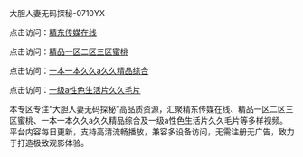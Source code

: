 大胆人妻无码探秘-0710YX

点击访问：<a href="https://heiliaoxwd5i8.pages.dev">精东传媒在线</a>

点击访问：<a href="https://heiliaowt0d7p.pages.dev">精品一区二区三区蜜桃</a>

点击访问：<a href="https://heiliaoga6s9v.pages.dev">一本一本久久a久久精品综合</a>

点击访问：<a href="https://heiliaoow5kzm.pages.dev">一级a性色生活片久久毛片</a>

本专区专注“大胆人妻无码探秘”高品质资源，汇聚精东传媒在线、精品一区二区三区蜜桃、一本一本久久a久久精品综合及一级a性色生活片久久毛片等多样视频。平台内容每日更新，支持高清流畅播放，兼容多设备访问，无需注册无广告，致力于打造极致观影体验。

<span style="display:none;">[Canonical link](https://github.com/tam20250710/so56)</span>
